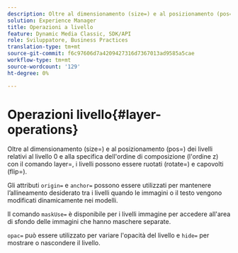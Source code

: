 ```yaml
---
description: Oltre al dimensionamento (size=) e al posizionamento (pos=) dei livelli relativi al livello 0 e alla specifica dell'ordine di composizione (l'ordine z) con il comando layer=, i livelli possono essere ruotati (rotate=) e capovolti (flip=).
solution: Experience Manager
title: Operazioni a livello
feature: Dynamic Media Classic, SDK/API
role: Sviluppatore, Business Practices
translation-type: tm+mt
source-git-commit: f6c97606d7a4209427316d7367013ad9585a5cae
workflow-type: tm+mt
source-wordcount: '129'
ht-degree: 0%

---
```



# Operazioni livello{#layer-operations}

Oltre al dimensionamento (size=) e al posizionamento (pos=) dei livelli relativi al livello 0 e alla specifica dell&#39;ordine di composizione (l&#39;ordine z) con il comando layer=, i livelli possono essere ruotati (rotate=) e capovolti (flip=).

Gli attributi `origin=` e `anchor=` possono essere utilizzati per mantenere l’allineamento desiderato tra i livelli quando le immagini o il testo vengono modificati dinamicamente nei modelli.

Il comando `maskUse=` è disponibile per i livelli immagine per accedere all&#39;area di sfondo delle immagini che hanno maschere separate.

`opac=` può essere utilizzato per variare l&#39;opacità del livello e  `hide=` per mostrare o nascondere il livello.
